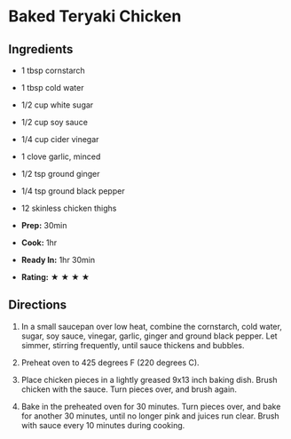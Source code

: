 # Baked Teryaki Chicken #

## Ingredients ##

- 1 tbsp cornstarch
- 1 tbsp cold water
- 1/2 cup white sugar
- 1/2 cup soy sauce
- 1/4 cup cider vinegar
- 1 clove garlic, minced
- 1/2 tsp ground ginger
- 1/4 tsp ground black pepper
- 12 skinless chicken thighs

- **Prep:** 30min

- **Cook:** 1hr

- **Ready In:** 1hr 30min

-  **Rating:** ★ ★ ★ ★

## Directions ##

1.  In a small saucepan over low heat, combine the cornstarch, cold
    water, sugar, soy sauce, vinegar, garlic, ginger and ground black
    pepper. Let simmer, stirring frequently, until sauce thickens and
    bubbles.

2.  Preheat oven to 425 degrees F (220 degrees C).

3.  Place chicken pieces in a lightly greased 9x13 inch baking dish.
    Brush chicken with the sauce. Turn pieces over, and brush again.

4.  Bake in the preheated oven for 30 minutes. Turn pieces over, and
    bake for another 30 minutes, until no longer pink and juices run
    clear. Brush with sauce every 10 minutes during cooking.